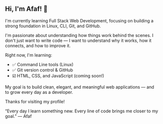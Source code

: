 ## Hi, I'm Afaf! 👋

I'm currently learning Full Stack Web Development, focusing on building a strong foundation in Linux, CLI, Git, and GitHub.

I'm passionate about understanding how things work behind the scenes. I don't just want to write code — I want to understand why it works, how it connects, and how to improve it.

Right now, I'm learning:

- ✅ Command Line tools (Linux)
- ✅ Git version control & GitHub
- ☑️ HTML, CSS, and JavaScript (coming soon!)

My goal is to build clean, elegant, and meaningful web applications — and to grow every day as a developer.

Thanks for visiting my profile!

“Every day I learn something new. Every line of code brings me closer to my goal.” — Afaf

